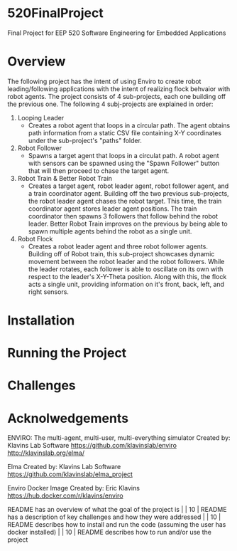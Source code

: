 # 520FinalProject
Final Project for EEP 520 Software Engineering for Embedded Applications

# Overview
The following project has the intent of using Enviro to create robot leading/following applications with the intent of realizing flock behvaior with robot agents. The project consists of 4 sub-projects, each one building off the previous one. 
The following 4 subj-projects are explained in order:

1. Looping Leader
   - Creates a robot agent that loops in a circular path. The agent obtains path information from a static CSV file containing X-Y coordinates under the sub-project's "paths" folder. 
2. Robot Follower 
   - Spawns a target agent that loops in a circulat path. A robot agent with sensors can be spawned using the "Spawn Follower" button that will then proceed to chase the target agent. 
3. Robot Train & Better Robot Train
   - Creates a target agent, robot leader agent, robot follower agent, and a train coordinator agent. Building off the two previous sub-projects, the robot leader agent chases the robot target. This time, the train coordinator agent stores leader agent positions. The train coordinator then spawns 3 followers that follow behind the robot leader. Better Robot Train improves on the previous by being able to spawn multiple agents behind the robot as a single unit. 
4. Robot Flock 
   - Creates a robot leader agent and three robot follower agents. Building off of Robot train, this sub-project showcases dynamic movement between the robot leader and the robot followers. While the leader rotates, each follower is able to oscillate on its own with respect to the leader's X-Y-Theta position. Along with this, the flock acts a single unit, providing information on it's front, back, left, and right sensors.  

# Installation

# Running the Project

# Challenges

# Acknolwedgements
ENVIRO: The multi-agent, multi-user, multi-everything simulator
Created by: Klavins Lab Software
https://github.com/klavinslab/enviro
http://klavinslab.org/elma/

Elma
Created by: Klavins Lab Software
https://github.com/klavinslab/elma_project

Enviro Docker Image
Created by: Eric Klavins
https://hub.docker.com/r/klavins/enviro

README has an overview of what the goal of the project is                                                                                                   |
| 10     | README has a description of key challenges and how they were addressed                                                                                      |
| 10     | README describes how to install and run the code (assuming the user has docker installed)                                                                   |
| 10     | README describes how to run and/or use the project                                                                                                            
